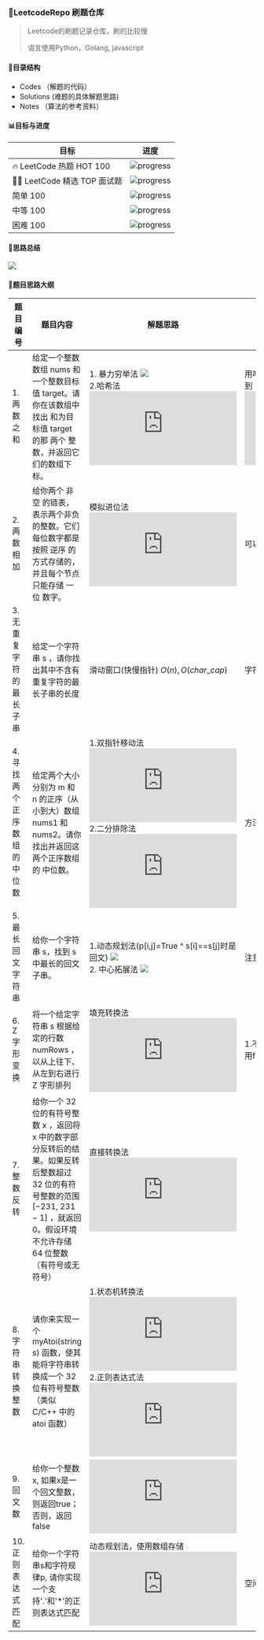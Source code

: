 ### :city_sunrise:LeetcodeRepo 刷题仓库

> Leetcode的刷题记录仓库，刷的比较慢
>
> 语言使用Python，Golang,  javascript

#### :evergreen_tree:目录结构

- Codes （解题的代码）
- Solutions (难题的具体解题思路)
- Notes （算法的参考资料）

#### :bar_chart:目标与进度

| 目标                        | 进度                                                |
| --------------------------- | --------------------------------------------------- |
| 🔥 LeetCode 热题 HOT 100     | ![progress](https://progress-bar.dev/6/ "progress") |
| 👨‍💻 LeetCode 精选 TOP 面试题 | ![progress](https://progress-bar.dev/8/ "progress") |
| 简单 100                    | ![progress](https://progress-bar.dev/3/ "progress") |
| 中等 100                    | ![progress](https://progress-bar.dev/5/ "progress") |
| 困难 100                    | ![progress](https://progress-bar.dev/2/ "progress") |



#### :rainbow:思路总结

![](http://processon.com/chart_image/60a47231f346fb1df4240b29.png)

#### :rocket:题目思路大纲

| 题目编号|题目内容 | 解题思路 | 备注 |
| ------ |---------|-------- | ---- |
|   1. 两数之和    |   给定一个整数数组 nums 和一个整数目标值 target。请你在该数组中找出 和为目标值 target  的那 两个 整数，并返回它们的数组下标。      | 1. 暴力穷举法 ![](http://latex.codecogs.com/gif.latex?\\O(n^2)\,O(1)) <br> 2.哈希法 ![](http://latex.codecogs.com/gif.latex?O(n)\,O(n))  |   用哈希表来将找target-x的复杂度从![](http://latex.codecogs.com/gif.latex?O(n^2))降到![](http://latex.codecogs.com/gif.latex?O(1))    |
| 2. 两数相加 |  给你两个 非空 的链表，表示两个非负的整数。它们每位数字都是按照 逆序 的方式存储的，并且每个节点只能存储 一位 数字。| 模拟进位法 ![](http://latex.codecogs.com/gif.latex?O(max(m,n))\,O(1)) |可以作为大整数的实现方法|
|3. 无重复字符的最长子串|给定一个字符串 s ，请你找出其中不含有重复字符的最长子串的长度|滑动窗口(快慢指针) $O(n),O(char\_cap)$| 字符最右下标hash表 空间换时间|
|4. 寻找两个正序数组的中位数|给定两个大小分别为 m 和 n 的正序（从小到大）数组 nums1 和 nums2。请你找出并返回这两个正序数组的 中位数。| 1.双指针移动法 ![](http://latex.codecogs.com/gif.latex?O(m+n)\,O(1)) <br> 2.二分排除法 ![](http://latex.codecogs.com/gif.latex?O(log(m+n))\,O(1))|方法2同于有序数组的最小k值|
|5. 最长回文字符串| 给你一个字符串 s，找到 s 中最长的回文子串。|1.动态规划法(p[i,j]=True ^ s[i]==s[j]时是回文) ![](http://latex.codecogs.com/gif.latex?O(n^2)\,O(n^2)) <br> 2. 中心拓展法 ![](http://latex.codecogs.com/gif.latex?O(n^2)\,O(1)) |注意2中奇数个与偶数个的情况|
|6. Z字形变换|将一个给定字符串 s 根据给定的行数 numRows ，以从上往下、从左到右进行 Z 字形排列|填充转换法 ![](http://latex.codecogs.com/gif.latex?O(n)\,O(n))|1.不需要二维数组，直接append 2.善于使用flag(1 or -1)|
|7. 整数反转|给你一个 32 位的有符号整数 x ，返回将 x 中的数字部分反转后的结果。如果反转后整数超过 32 位的有符号整数的范围 [−231,  231 − 1] ，就返回 0。假设环境不允许存储 64 位整数（有符号或无符号）|直接转换法![](http://latex.codecogs.com/gif.latex?O(n)\,O(1))||
|8. 字符串转换整数|请你来实现一个 myAtoi(string s) 函数，使其能将字符串转换成一个 32 位有符号整数（类似 C/C++ 中的 atoi 函数）|1.状态机转换法 ![](http://latex.codecogs.com/gif.latex?O(n)\,O(1)) 2.正则表达式法 ![](http://latex.codecogs.com/gif.latex?O(n)\,O(1))||
|9. 回文数|给你一个整数x, 如果x是一个回文整数，则返回true；否则，返回false|![](http://latex.codecogs.com/gif.latex?O(n)\,O(n))||
|10. 正则表达式匹配| 给你一个字符串s和字符规律p, 请你实现一个支持'.'和'*'的正则表达式匹配|动态规划法，使用数组存储 ![](http://latex.codecogs.com/gif.latex?O(1)\,O(nm))|空间换时间，记住历史信息|
